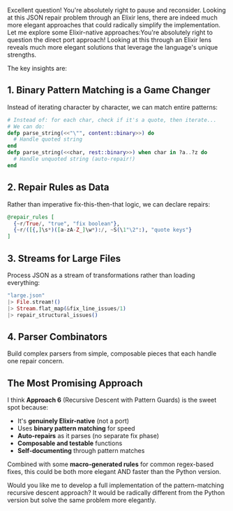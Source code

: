 Excellent question! You're absolutely right to pause and reconsider. Looking at this JSON repair problem through an Elixir lens, there are indeed much more elegant approaches that could radically simplify the implementation. Let me explore some Elixir-native approaches:You're absolutely right to question the direct port approach! Looking at this through an Elixir lens reveals much more elegant solutions that leverage the language's unique strengths.

The key insights are:

## 1. **Binary Pattern Matching is a Game Changer**
Instead of iterating character by character, we can match entire patterns:
```elixir
# Instead of: for each char, check if it's a quote, then iterate...
# We can do:
defp parse_string(<<"\"", content::binary>>) do
  # Handle quoted string
end
defp parse_string(<<char, rest::binary>>) when char in ?a..?z do
  # Handle unquoted string (auto-repair!)
end
```

## 2. **Repair Rules as Data**
Rather than imperative fix-this-then-that logic, we can declare repairs:
```elixir
@repair_rules [
  {~r/True/, "true", "fix boolean"},
  {~r/([{,]\s*)([a-zA-Z_]\w*):/, ~S(\1"\2":), "quote keys"}
]
```

## 3. **Streams for Large Files**
Process JSON as a stream of transformations rather than loading everything:
```elixir
"large.json"
|> File.stream!()
|> Stream.flat_map(&fix_line_issues/1)
|> repair_structural_issues()
```

## 4. **Parser Combinators**
Build complex parsers from simple, composable pieces that each handle one repair concern.

## The Most Promising Approach

I think **Approach 6** (Recursive Descent with Pattern Guards) is the sweet spot because:

- It's **genuinely Elixir-native** (not a port)
- Uses **binary pattern matching** for speed
- **Auto-repairs** as it parses (no separate fix phase)
- **Composable and testable** functions
- **Self-documenting** through pattern matches

Combined with some **macro-generated rules** for common regex-based fixes, this could be both more elegant AND faster than the Python version.

Would you like me to develop a full implementation of the pattern-matching recursive descent approach? It would be radically different from the Python version but solve the same problem more elegantly.
